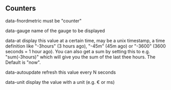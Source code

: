 


Counters
--------

  data-fnordmetric
    must be "counter"

  data-gauge
    name of the gauge to be displayed

  data-at
    display this value at a certain time, may be a unix timestamp,
    a time definition like "-3hours" (3 hours ago), "-45m" (45m ago)
    or "-3600" (3600 seconds = 1 hour ago). You can also get a sum
    by setting this to e.g. "sum(-3hours)" which will give you the
    sum of the last thee hours. The Default is "now".

  data-autoupdate
    refresh this value every N seconds

  data-unit
    display the value with a unit (e.g. € or ms)

